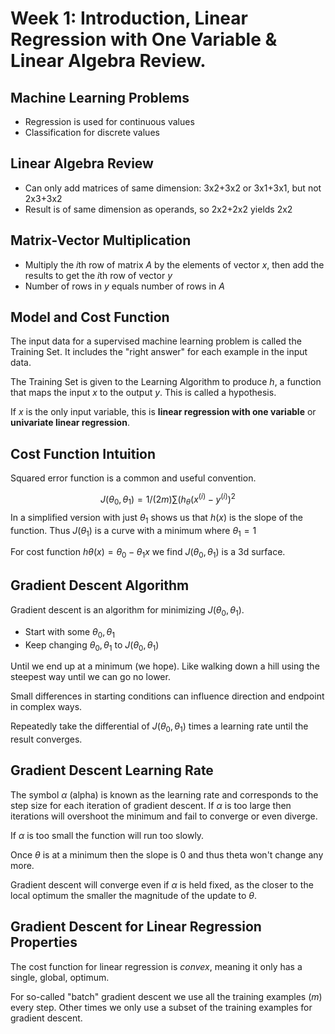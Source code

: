 # Week 1: Introduction, Linear Regression with One Variable & Linear Algebra Review.

## Machine Learning Problems

* Regression is used for continuous values
* Classification for discrete values

## Linear Algebra Review
* Can only add matrices of same dimension: 3x2+3x2 or 3x1+3x1, but not 2x3+3x2
* Result is of same dimension as operands, so 2x2+2x2 yields 2x2

## Matrix-Vector Multiplication

* Multiply the $i$th row of matrix $A$ by the elements of vector $x$, then add the results to get the $i$th row of vector $y$
* Number of rows in $y$ equals number of rows in $A$

## Model and Cost Function
The input data for a supervised machine learning problem is called the Training Set. It includes the "right answer" for each example in the input data.

The Training Set is given to the Learning Algorithm to produce $h$, a function that maps the input $x$ to the output $y$. This is called a hypothesis.

If $x$ is the only input variable, this is **linear regression with one variable** or **univariate linear regression**.

## Cost Function Intuition

Squared error function is a common and useful convention.

$$ J(\theta_0,\theta_1) = 1/(2m) \sum(h_\theta(x^(i) - y^(i))^2 $$
In a simplified version with just $\theta_1$ shows us that $h(x)$ is the slope of the function. Thus $J(\theta_1$) is a curve with a minimum where $\theta_1 = 1$

For cost function $h\theta(x) = \theta_0 - \theta_1x$ we find $J(\theta_0,\theta_1)$ is a 3d surface.

## Gradient Descent Algorithm
Gradient descent is an algorithm for minimizing $J(\theta_0,\theta_1)$.

* Start with some $\theta_0,\theta_1$
* Keep changing $\theta_0,\theta_1$ to $J(\theta_0,\theta_1)$

Until we end up at a minimum (we hope).
Like walking down a hill using the steepest way until we can go no lower.

Small differences in starting conditions can influence direction and endpoint in complex ways.

Repeatedly take the differential of $J(\theta_0,\theta_1)$ times a learning rate until the result converges.

## Gradient Descent Learning Rate


The symbol $\alpha$ (alpha) is known as the learning rate and corresponds to the step size for each iteration of gradient descent. If $\alpha$ is too large then iterations will overshoot the minimum and fail to converge or even diverge.

If $\alpha$ is too small the function will run too slowly.

Once $\theta$ is at a minimum then the slope is 0 and thus theta won't change any more.

Gradient descent will converge even if $\alpha$ is held fixed, as the closer to the local optimum the smaller the magnitude of the update to $\theta$.

## Gradient Descent for Linear Regression Properties

The cost function for linear regression is *convex*, meaning it only has a single, global, optimum.

For so-called "batch" gradient descent we use all the training examples $(m)$ every step. Other times we only use a subset of the training examples for gradient descent.
